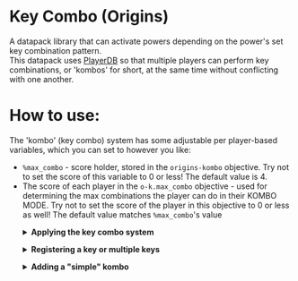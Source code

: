 # Key Combo (Origins)
A datapack library that can activate powers depending on the power's set key combination pattern.
<br>
This datapack uses [PlayerDB](https://github.com/rx-modules/PlayerDB) so that multiple players can perform key combinations, or 'kombos' for short, at the same time without conflicting with one another.
<br/>

# How to use:
The 'kombo' (key combo) system has some adjustable per player-based variables, which you can set to however you like:
<br>

* `%max_combo` - score holder, stored in the `origins-kombo` objective. Try not to set the score of this variable to 0 or less! The default value is 4.
* The score of each player in the `o-k.max_combo` objective - used for determining the max combinations the player can do in their KOMBO MODE. Try not to set the score of the player in this objective to 0 or less as well! The default value matches `%max_combo`'s value


<ol>
<details>
<summary><b>Applying the key combo system</b></summary>
We would first need to add the <code>origins-kombo:internal</code> power into the <code>"powers"</code> list of an origin for the whole key combo system to work. This power is used for checking if the player has reached its max combo, reached its cast timeout limit, etc.
<br>
<br>

Here's an example origin; and this is how its <code>"powers"</code> list would look like in order to use the key combo system:
```json
{
    "powers": [
        "origins-kombo:internal"
    ],
    "icon": {
        "item": "minecraft:bedrock"
    },
    "unchoosable": true,
    "order": 0,
    "impact": 0,
    "name": "EXAMPLE",
    "description": " "
}
```

</details>
</ol>

<ol>
<details>
<summary><b>Registering a key or multiple keys</b></summary>
In order to perform a kombo, you must first register at least one key into the origin.
<br>

Registering a key should be as simple as adding a power to your origin. These pre-made powers are used for appending a string in the storage entry of the player added by PlayerDB, which is then used for checking for a certain key combination pattern.
<br>
<br>

In the example origin, we'll be registering multiple keys: the primary, and the secondary ability keys. This is how the `powers` list of the origin would look like:

```json
{
    "powers": [
        "origins-kombo:internal",

        "origins-kombo:key/origins/primary_active",
        "origins-kombo:key/origins/secondary_active"
    ],
    "icon": {
        "item": "minecraft:bedrock"
    },
    "unchoosable": true,
    "order": 0,
    "impact": 0,
    "name": "EXAMPLE",
    "description": " "
}
```

</details>
</ol>

<ol>
<details>
<summary><b>Adding a "simple" kombo</b></summary>
To add a "simple" kombo, we must first get the input data of the player in their storage entry added by PlayerDB. 
<br>
<br>

We can do so by running the <code>rx.playerdb:api/get_self</code> function. Afterwards, we would check for the pattern by setting the <code>playerdb.player.data.origins-kombo.check</code> NBT path in the `rx:io` storage as the set pattern we wish to use. 
<br>

Using the <code>origins:if_else</code> meta action, we can run different actions depending on the result. We'll then use the <code>origins:command</code> condition type to modify the said target NBT path in the said storage, which would store the result of the ran command which we can then use to compare it to a number. 
<br>

We'll be comparing the stored result to 0 to check if the command is run successfully or not. If the command is ran successfully, we'll be running the <code>origins-kombo:internal/cast_fail</code> function to indicate that the casting for the kombo has failed. If the command is ran unsuccessfully, we'll run the <code>origins-kombo:internal/cast_success</code> function to indicate that the casting for the kombo has succeed, you can also run any kind of action you wish just after running the said function.
<br>

The reason why the order is the opposite is due to how setting an already existing value works. If the NBT already has the same value, the command will not run, therefore, getting the result of 0. If the NBT has a different value, the command will then run, therefore, getting the result of 1. 
<br>
<br>

Here's an example kombo that will run a <code>/tellraw</code> command if one would press the primary ability button 4 times: <br>
(one must press either the primary, or secondary ability buttons beforehand to enable "kombo mode")

```json
{
    "type": "origins:action_over_time",
    "interval": 1,
    "rising_action": {
        "type": "origins:and",
        "actions": [
            {
                "type": "origins:execute_command",
                "command": "function rx.playerdb:api/get_self"
            },
            {
                "type": "origins:if_else",
                "condition": {
                    "type": "origins:command",
                    "command": "data modify storage rx:io playerdb.player.data.origins-kombo.check set value [\"key.origins.primary_active\", \"key.origins.primary_active\", \"key.origins.primary_active\", \"key.origins.primary_active\"]",
                    "comparison": "==",
                    "compare_to": 0
                },
                "if_action": {
                    "type": "origins:and",
                    "actions": [
                        {
                            "type": "origins:execute_command",
                            "command": "function origins-kombo:internal/cast_success"
                        },
                        {
                            "type": "origins:execute_command",
                            "command": "tellraw @a {\"translate\": \"%s casted \\\"Simple Kombo\\\"!\", \"color\": \"yellow\", \"with\": [{\"selector\": \"@s\", \"color\": \"green\"}]}"
                        }
                    ]
                },
                "else_action": {
                    "type": "origins:execute_command",
                    "command": "function origins-kombo:internal/cast_fail"
                }
            }
        ]
    },
    "condition": {
        "type": "origins:command",
        "command": "scoreboard players get @s o-k.max_combo.r",
        "comparison": "==",
        "compare_to": 1
    }
}
```

We would then reference the example kombo in the example origin's <code>"powers"</code> list, like so:

```json
{
    "powers": [
        "origins-kombo:internal",

        "origins-kombo:key/origins/primary_active",
        "origins-kombo:key/origins/secondary_active",
        
        "origins-kombo-example:kombos/simple"
    ],
    "icon": {
        "item": "minecraft:bedrock"
    },
    "unchoosable": true,
    "order": 0,
    "impact": 0,
    "name": "EXAMPLE",
    "description": " "
}
```

</details>
</ol>
